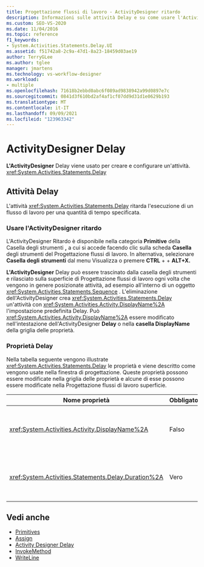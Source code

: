 ```yaml
---
title: Progettazione flussi di lavoro - ActivityDesigner ritardo
description: Informazioni sulle attività Delay e su come usare l'ActivityDesigner Delay per creare e configurare un'attività Delay.
ms.custom: SEO-VS-2020
ms.date: 11/04/2016
ms.topic: reference
f1_keywords:
- System.Activities.Statements.Delay.UI
ms.assetid: f51742a8-2c9a-47d1-8a23-18459d03ae19
author: TerryGLee
ms.author: tglee
manager: jmartens
ms.technology: vs-workflow-designer
ms.workload:
- multiple
ms.openlocfilehash: 71618b2ebbd0abc6f089ad9838942a99d0897e7c
ms.sourcegitcommit: 0841d3f610bd2af4af1cf07dd9d31d1e0629b193
ms.translationtype: MT
ms.contentlocale: it-IT
ms.lasthandoff: 09/09/2021
ms.locfileid: "123963342"
---
```

# <a name="delay-activity-designer"></a>ActivityDesigner Delay

**L'ActivityDesigner** Delay viene usato per creare e configurare un'attività. <xref:System.Activities.Statements.Delay>

## <a name="the-delay-activity"></a>Attività Delay

L'attività <xref:System.Activities.Statements.Delay> ritarda l'esecuzione di un flusso di lavoro per una quantità di tempo specificata.

### <a name="use-the-delay-activity-designer"></a>Usare l'ActivityDesigner ritardo

L'ActivityDesigner Ritardo è disponibile nella categoria **Primitive** della Casella degli strumenti **,** a cui si accede facendo clic sulla scheda **Casella** degli strumenti del Progettazione flussi di lavoro.  In alternativa, selezionare **Casella degli** **strumenti** dal menu Visualizza o premere **CTRL** +  + **ALT+X.**

**L'ActivityDesigner** Delay può essere  trascinato dalla casella degli strumenti e rilasciato sulla superficie di Progettazione flussi di lavoro ogni volta che vengono in genere posizionate attività, ad esempio all'interno di un oggetto <xref:System.Activities.Statements.Sequence> . L'eliminazione dell'ActivityDesigner crea <xref:System.Activities.Statements.Delay> un'attività con <xref:System.Activities.Activity.DisplayName%2A> l'impostazione predefinita Delay. Può <xref:System.Activities.Activity.DisplayName%2A> essere modificato nell'intestazione dell'ActivityDesigner **Delay** o nella **casella DisplayName** della griglia delle proprietà.

### <a name="the-delay-properties"></a>Proprietà Delay

Nella tabella seguente vengono illustrate <xref:System.Activities.Statements.Delay> le proprietà e viene descritto come vengono usate nella finestra di progettazione. Queste proprietà possono essere modificate nella griglia delle proprietà e alcune di esse possono essere modificate nella Progettazione flussi di lavoro superficie.

|Nome proprietà|Obbligatoria|Utilizzo|
|-|--------------|-|
|<xref:System.Activities.Activity.DisplayName%2A>|Falso|Nome descrittivo dell'attività <xref:System.Activities.Statements.Delay>. Il valore predefinito è Delay. Anche se il valore non è strettamente necessario, è consigliabile <xref:System.Activities.Activity.DisplayName%2A> usarne uno.|
|<xref:System.Activities.Statements.Delay.Duration%2A>|Vero|Durata del ritardo del flusso di lavoro. Questa proprietà viene impostata nella griglia delle proprietà. Per specificare tale durata, digitare un valore <xref:System.TimeSpan> letterale nel formato 00:00:00 o un'espressione Visual Basic.|

## <a name="see-also"></a>Vedi anche

- [Primitives](../workflow-designer/primitives-activity-designers.md)
- [Assign](../workflow-designer/assign-activity-designer.md)
- [Activity Designer Delay](../workflow-designer/delay-activity-designer.md)
- [InvokeMethod](../workflow-designer/invokemethod-activity-designer.md)
- [WriteLine](../workflow-designer/writeline-activity-designer.md)